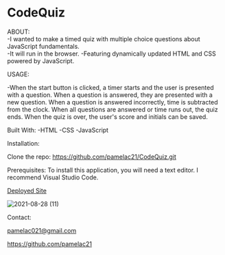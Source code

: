 # CodeQuiz

ABOUT:  
  -I wanted to make a timed quiz with multiple choice questions about JavaScript fundamentals.  
  -It will run in the browser. 
  -Featuring dynamically updated HTML and CSS powered by JavaScript.


USAGE:

  -When the start button is clicked, a timer starts and the user is presented with a question. When a question is answered, they are presented with a new question. When a question is answered incorrectly, time is subtracted from the clock. When all questions are answered or time runs out, the quiz ends. When the quiz is over, the user's score and initials can be saved.



  Built With:
  -HTML
  -CSS
  -JavaScript
  
  
Installation:

Clone the repo: https://github.com/pamelac21/CodeQuiz.git
  
  
Prerequisites:
To install this application, you will need a text editor. I recommend Visual Studio Code.

[Deployed Site](https://pamelac21.github.io/CodeQuiz/)

![2021-08-28 (11)](https://user-images.githubusercontent.com/87335354/131211196-9d477226-c9bb-463a-a2db-795cedd4fc02.png)

Contact: 

pamelac021@gmail.com 

https://github.com/pamelac21

